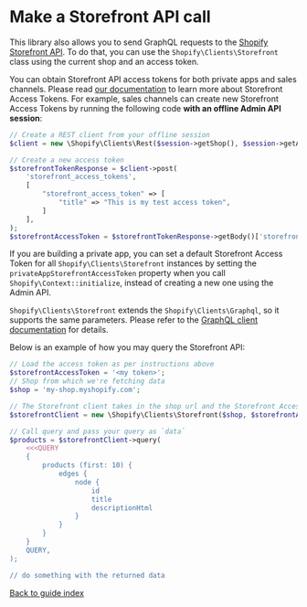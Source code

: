 # Make a Storefront API call

This library also allows you to send GraphQL requests to the [Shopify Storefront API](https://shopify.dev/docs/storefront-api). To do that, you can use the `Shopify\Clients\Storefront` class using the current shop and an access token.

You can obtain Storefront API access tokens for both private apps and sales channels. Please read [our documentation](https://shopify.dev/docs/storefront-api/getting-started) to learn more about Storefront Access Tokens. For example, sales channels can create new Storefront Access Tokens by running the following code **with an offline Admin API session**:

```php
// Create a REST client from your offline session
$client = new \Shopify\Clients\Rest($session->getShop(), $session->getAccessToken());

// Create a new access token
$storefrontTokenResponse = $client->post(
    'storefront_access_tokens',
    [
        "storefront_access_token" => [
            "title" => "This is my test access token",
        ]
    ],
);
$storefrontAccessToken = $storefrontTokenResponse->getBody()['storefront_access_token']['access_token'];
```

If you are building a private app, you can set a default Storefront Access Token for all `Shopify\Clients\Storefront` instances by setting the `privateAppStorefrontAccessToken` property when you call `Shopify\Context::initialize`, instead of creating a new one using the Admin API.

`Shopify\Clients\Storefront` extends the `Shopify\Clients\Graphql`, so it supports the same parameters. Please refer to the [GraphQL client documentation](graphql.md) for details.

Below is an example of how you may query the Storefront API:

```php
// Load the access token as per instructions above
$storefrontAccessToken = '<my token>';
// Shop from which we're fetching data
$shop = 'my-shop.myshopify.com';

// The Storefront client takes in the shop url and the Storefront Access Token for that shop.
$storefrontClient = new \Shopify\Clients\Storefront($shop, $storefrontAccessToken);

// Call query and pass your query as `data`
$products = $storefrontClient->query(
    <<<QUERY
    {
        products (first: 10) {
            edges {
                node {
                    id
                    title
                    descriptionHtml
                }
            }
        }
    }
    QUERY,
);

// do something with the returned data
```

[Back to guide index](../README.md)
